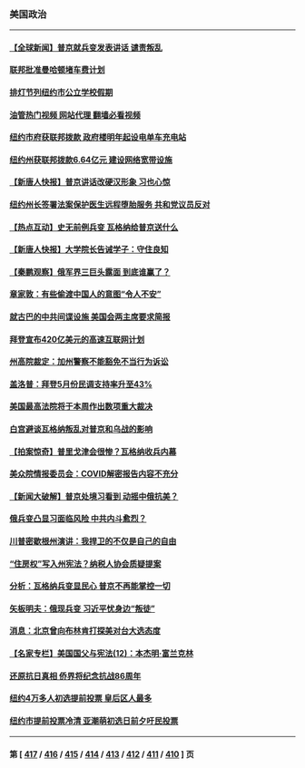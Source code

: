 ### 美国政治
---
#### [【全球新闻】普京就兵变发表讲话 谴责叛乱](../../pages/ncid1078159/n14023400.md?06272045) 
#### [联邦批准曼哈顿堵车费计划](../../pages/ncid1078159/n14023259.md?06272045) 
#### [排灯节列纽约市公立学校假期](../../pages/ncid1078159/n14023253.md?06272045) 
#### [油管热门视频 网站代理 翻墙必看视频](http://138.2.39.72:81/youtube.html?epic-marker?06272045)
#### [纽约市府获联邦拨款 政府楼明年起设电单车充电站](../../pages/ncid1078159/n14023221.md?06272045) 
#### [纽约州获联邦拨款6.64亿元 建设网络宽带设施](../../pages/ncid1078159/n14023231.md?06272045) 
#### [【新唐人快报】普京讲话改硬汉形象 习也心惊](../../pages/ncid1078159/n14023165.md?06272045) 
#### [纽约州长签署法案保护医生远程堕胎服务 共和党议员反对](../../pages/ncid1078159/n14023263.md?06272045) 
#### [【热点互动】史无前例兵变 瓦格纳给普京送什么](../../pages/ncid1078159/n14023160.md?06272045) 
#### [【新唐人快报】大学院长告诫学子：守住良知](../../pages/ncid1078159/n14023240.md?06272045) 
#### [【秦鹏观察】俄军界三巨头露面 到底谁赢了？](../../pages/ncid1078159/n14023122.md?06272045) 
#### [章家敦：有些偷渡中国人的意图“令人不安”](../../pages/ncid1078159/n14023192.md?06272045) 
#### [就古巴的中共间谍设施 美国会两主席要求简报](../../pages/ncid1078159/n14023142.md?06272045) 
#### [拜登宣布420亿美元的高速互联网计划](../../pages/ncid1078159/n14023148.md?06272045) 
#### [州高院裁定：加州警察不能豁免不当行为诉讼](../../pages/ncid1078159/n14023162.md?06272045) 
#### [盖洛普：拜登5月份民调支持率升至43%](../../pages/ncid1078159/n14023135.md?06272045) 
#### [美国最高法院将于本周作出数项重大裁决](../../pages/ncid1078159/n14023014.md?06272045) 
#### [白宫避谈瓦格纳叛乱对普京和乌战的影响](../../pages/ncid1078159/n14023097.md?06272045) 
#### [【拍案惊奇】普⾥戈津会很惨？瓦格纳收兵内幕](../../pages/ncid1078159/n14023072.md?06272045) 
#### [美众院情报委员会：COVID解密报告内容不充分](../../pages/ncid1078159/n14023057.md?06272045) 
#### [【新闻大破解】普京处境习看到 动摇中俄抗美？](../../pages/ncid1078159/n14023035.md?06272045) 
#### [俄兵变凸显习面临风险 中共内斗愈烈？](../../pages/ncid1078159/n14023058.md?06272045) 
#### [川普密歇根州演讲：我捍卫的不仅是自己的自由](../../pages/ncid1078159/n14022993.md?06272045) 
#### [“住房权”写入州宪法？纳税人协会质疑提案](../../pages/ncid1078159/n14023032.md?06272045) 
#### [分析：瓦格纳兵变显民心 普京不再能掌控一切](../../pages/ncid1078159/n14022970.md?06272045) 
#### [矢板明夫：俄现兵变 习近平忧身边“叛徒”](../../pages/ncid1078159/n14022826.md?06272045) 
#### [消息：北京曾向布林肯打探美对台大选态度](../../pages/ncid1078159/n14022811.md?06272045) 
#### [【名家专栏】美国国父与宪法(12)：本杰明‧富兰克林](../../pages/ncid1078159/n14022083.md?06272045) 
#### [还原抗日真相 侨界将纪念抗战86周年](../../pages/ncid1078159/n14022709.md?06272045) 
#### [纽约4万多人初选提前投票 皇后区人最多](../../pages/ncid1078159/n14022662.md?06272045) 
#### [纽约市提前投票冷清 亚潮萌初选日前夕吁民投票](../../pages/ncid1078159/n14022646.md?06272045) 

---
#### 第 [ [417](./417.md?06272045) / [416](./416.md?06272045) / [415](./415.md?06272045) / [414](./414.md?06272045) / [413](./413.md?06272045) / [412](./412.md?06272045) / [411](./411.md?06272045) / [410](./410.md?06272045) ] 页
